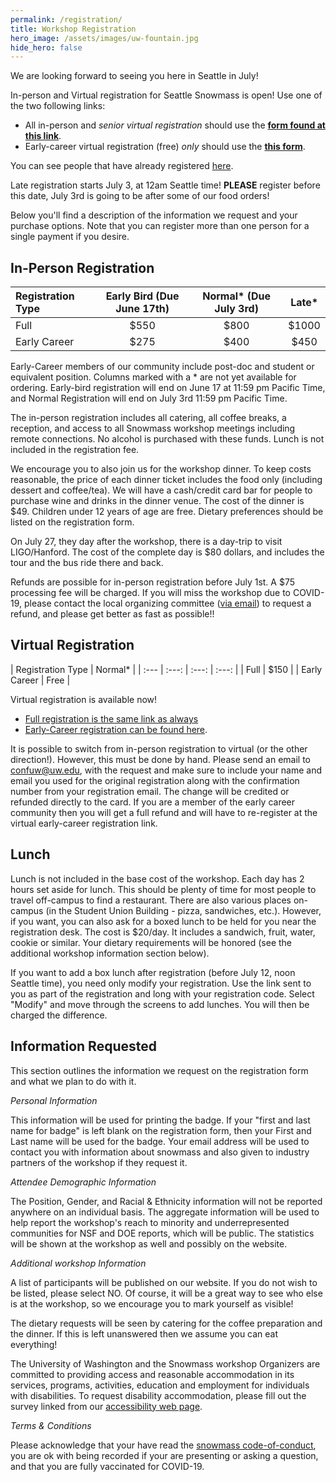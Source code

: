 ```yaml
---
permalink: /registration/
title: Workshop Registration
hero_image: /assets/images/uw-fountain.jpg
hide_hero: false
---
```


We are looking forward to seeing you here in Seattle in July!

In-person and Virtual registration for Seattle Snowmass is open! Use one of the two following links:

* All in-person and _senior virtual registration_ should use the **[form found at this link](https://cvent.me/vz43ry)**.
* Early-career virtual registration (free) _only_ should use the **[this form](https://docs.google.com/forms/d/1ydq7d4wuUdmVjdotEaxqCMhAOECUTSCUPlCmB8_gEnQ/edit)**.

You can see people that have already registered [here](/participantList/).

Late registration starts July 3, at 12am Seattle time! **PLEASE** register before this date, July 3rd is going to be after some of our food orders!

Below you'll find a description of the information we request and your purchase options. Note that you can register more than one person for a single payment if you desire.

## In-Person Registration

| Registration Type | Early Bird (Due June 17th) | Normal* (Due July 3rd) | Late* |
| :--- | :---: | :---: | :---: |
| Full | $550 | $800 | $1000 |
| Early Career | $275 | $400 | $450 |

Early-Career members of our community include post-doc and student or equivalent position. Columns marked with a * are not yet available for ordering. Early-bird registration will end on June 17 at 11:59 pm Pacific Time, and Normal Registration will end on July 3rd 11:59 pm Pacific Time.

The in-person registration includes all catering, all coffee breaks, a reception, and access to all Snowmass workshop meetings including remote connections. No alcohol is purchased with these funds. Lunch is not included in the registration fee.

We encourage you to also join us for the workshop dinner. To keep costs reasonable, the price of each dinner ticket includes the food only (including dessert and coffee/tea). We will have a cash/credit card bar for people to purchase wine and drinks in the dinner venue. The cost of the dinner is $49. Children under 12 years of age are free. Dietary preferences should be listed on the registration form.

On July 27, they day after the workshop, there is a day-trip to visit LIGO/Hanford. The cost of the complete day is $80 dollars, and includes the tour and the bus ride there and back.

Refunds are possible for in-person registration before July 1st. A $75 processing fee will be charged. If you will miss the workshop due to COVID-19, please contact the local organizing committee ([via email](mailto:snowmass-loc2022@uw.edu)) to request a refund, and please get better as fast as possible!!

## Virtual Registration

| Registration Type | Normal* |
| :--- | :---: | :---: | :---: |
| Full | $150 |
| Early Career | Free |

Virtual registration is available now!

* [Full registration is the same link as always](https://cvent.me/vz43ry)
* [Early-Career registration can be found here](https://docs.google.com/forms/d/1ydq7d4wuUdmVjdotEaxqCMhAOECUTSCUPlCmB8_gEnQ/edit).

It is possible to switch from in-person registration to virtual (or the other direction!). However, this must be done by hand. Please send an email to [confuw@uw.edu](mailto:confuw@uw.edu), with the request and make sure to include your name and email you used for the original registration along with the confirmation number from your registration email. The change will be credited or refunded directly to the card. If you are a member of the early career community then you will get a full refund and will have to re-register at the virtual early-career registration link.

## Lunch

Lunch is not included in the base cost of the workshop. Each day has 2 hours set aside for lunch. This should be plenty of time for most people to travel off-campus to find a restaurant. There are also various places on-campus (in the Student Union Building - pizza, sandwiches, etc.). However, if you want, you can also ask for a boxed lunch to be held for you near the registration desk. The cost is $20/day. It includes a sandwich, fruit, water, cookie or similar. Your dietary requirements will be honored (see the additional workshop information section below).

If you want to add a box lunch after registration (before July 12, noon Seattle time), you need only modify your registration. Use the link sent to you as part of the registration and long with your registration code. Select "Modify" and move through the screens to add lunches. You will then be charged the difference.

## Information Requested

This section outlines the information we request on the registration form and what we plan to do with it.

*Personal Information*

This information will be used for printing the badge. If your "first and last name for badge" is left blank on the registration form, then your First and Last name will be used for the badge. Your email address will be used to contact you with information about snowmass and also given to industry partners of the workshop if they request it.

*Attendee Demographic Information*

The Position, Gender, and Racial & Ethnicity information will not be reported anywhere on an individual basis. The aggregate information will be used to help report the workshop's reach to minority and underrepresented communities for NSF and DOE reports, which will be public. The statistics will be shown at the workshop as well and possibly on the website.

*Additional workshop Information*

A list of participants will be published on our website. If you do not wish to be listed, please select NO. Of course, it will be a great way to see who else is at the workshop, so we encourage you to mark yourself as visible!

The dietary requests will be seen by catering for the coffee preparation and the dinner. If this is left unanswered then we assume you can eat everything!

The University of Washington and the Snowmass workshop Organizers are committed to providing access and reasonable accommodation in its services, programs, activities, education and employment for individuals with disabilities. To request disability accommodation, please fill out the survey linked from our [accessibility web page](http://seattlesnowmass2021.net/accessibility/).

*Terms & Conditions*

Please acknowledge that your have read the [snowmass code-of-conduct](http://seattlesnowmass2021.net/codeofconduct/), you are ok with being recorded if your are presenting or asking a question, and that you are fully vaccinated for COVID-19.
